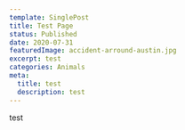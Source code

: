 ```yaml
---
template: SinglePost
title: Test Page
status: Published
date: 2020-07-31
featuredImage: accident-arround-austin.jpg
excerpt: test
categories: Animals
meta:
  title: test
  description: test
---
```

test